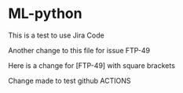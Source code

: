 # ML-python
This is a test to use Jira Code

Another change to this file for issue FTP-49

Here is a change for [FTP-49] with square brackets

Change made to test github ACTIONS
